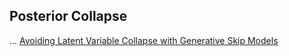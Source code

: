 ## Posterior Collapse

... [Avoiding Latent Variable Collapse with Generative Skip Models](http://www.cs.columbia.edu/~blei/papers/DiengKimRushBlei2019.pdf)